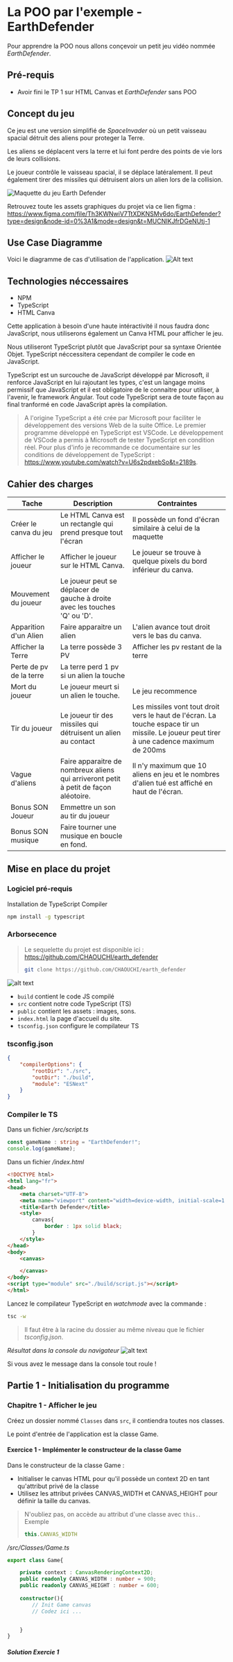 # La POO par l'exemple - EarthDefender

Pour apprendre la POO nous allons conçevoir un petit jeu vidéo nommée *EarthDefender*.


## Pré-requis
- Avoir fini le TP 1 sur HTML Canvas et *EarthDefender* sans POO

## Concept du jeu
Ce jeu est une version simplifié de *SpaceInvader* où un petit vaisseau spacial détruit des aliens pour proteger la Terre.

Les aliens se déplacent vers la terre et lui font perdre des points de vie lors de leurs collisions. 

Le joueur contrôle le vaisseau spacial, il se déplace latéralement. Il peut également tirer des missiles qui détruisent alors un alien lors de la collision.

![Maquette du jeu Earth Defender](<EarthDefender maquette.png>)

Retrouvez toute les assets graphiques du projet via ce lien figma : https://www.figma.com/file/Th3KWNwiV7TtXDKNSMv6do/EarthDefender?type=design&node-id=0%3A1&mode=design&t=MUCNIKJfrDGeNUtj-1

## Use Case Diagramme
Voici le diagramme de cas d'utilisation de l'application.
![Alt text](EarthDefenderUseCase.png)


## Technologies néccessaires

- NPM
- TypeScript
- HTML Canva

Cette application à besoin d'une haute intéractivité il nous faudra donc JavaScript, nous utiliserons également un Canva HTML pour afficher le jeu.

Nous utiliseront TypeScript plutôt que JavaScript pour sa syntaxe Orientée Objet. TypeScript néccessitera cependant de compiler le code en JavaScript.

TypeScript est un surcouche de JavaScript développé par Microsoft, il renforce JavaScript en lui rajoutant les types, c'est un langage moins permissif que JavaScript et il est obligatoire de le connaitre pour utiliser, à l'avenir, le framework Angular. Tout code TypeScript sera de toute façon au final tranformé en code JavaScript après la compilation.

> A l'origine TypeScript a été crée par Microsoft pour faciliter le développement des versions Web de la suite Office. Le premier programme développé en TypeScript est VSCode. Le développement de VSCode a permis à Microsoft de tester TypeScript en condition réel. Pour plus d'info je recommande ce documentaire sur les conditions de développement de TypeScript : https://www.youtube.com/watch?v=U6s2pdxebSo&t=2189s.

## Cahier des charges
|Tache|Description|Contraintes|
|-|-|-|
| Créer le canva du jeu | Le HTML Canva est un rectangle qui prend presque tout l'écran | Il possède un fond d'écran similaire à celui de la maquette |
|Afficher le joueur| Afficher le joueur sur le HTML Canva. | Le joueur se trouve à quelque pixels du bord inférieur du canva.|
| Mouvement du joueur| Le joueur peut se déplacer de gauche à droite avec les touches 'Q' ou 'D'.|
| Apparition d'un Alien |Faire apparaitre un alien | L'alien avance tout droit vers le bas du canva.|
|Afficher la Terre | La terre possède 3 PV | Afficher les pv restant de la terre |
| Perte de pv de la terre | La terre perd 1 pv si un alien la touche |
| Mort du joueur | Le joueur meurt si un alien le touche. | Le jeu recommence |
| Tir du joueur| Le joueur tir des missiles qui détruisent un alien au contact | Les missiles vont tout droit vers le haut de l'écran. La touche espace tir un missile. Le joueur peut tirer à une cadence maximum de 200ms |
| Vague d'aliens | Faire apparaitre de nombreux aliens qui arriveront petit à petit de façon aléotoire. |  Il n'y maximum que 10 aliens en jeu et le nombres d'alien tué est affiché en haut de l'écran. |
| Bonus SON Joueur | Emmettre un son au tir du joueur |
| Bonus SON musique | Faire tourner une musique en boucle en fond. |

## Mise en place du projet

### Logiciel pré-requis
Installation de TypeScript Compiler
```bash
npm install -g typescript
```
### Arborsecence

> Le sequelette du projet est disponible ici : https://github.com/CHAOUCHI/earth_defender
>```bash
>git clone https://github.com/CHAOUCHI/earth_defender
>```

![alt text](image-1.png)
- `build` contient le code JS compilé
- `src` contient notre code TypeScript (TS)
- `public` contient les assets : images, sons.
- `index.html` la page d'accueil du site.
- `tsconfig.json` configure le compilateur TS

### tsconfig.json
```json
{
    "compilerOptions": {
        "rootDir": "./src",
        "outDir": "./build",
        "module": "ESNext"
    }
}
```
### Compiler le TS
Dans un fichier */src/script.ts*
```ts
const gameName : string = "EarthDefender!";
console.log(gameName);
```
Dans un fichier */index.html*
```html
<!DOCTYPE html>
<html lang="fr">
<head>
    <meta charset="UTF-8">
    <meta name="viewport" content="width=device-width, initial-scale=1.0">
    <title>Earth Defender</title>
    <style>
        canvas{
            border : 1px solid black;
        }
    </style>
</head>
<body>
    <canvas>

    </canvas>
</body>
<script type="module" src="./build/script.js"></script>
</html>
```

Lancez le compilateur TypeScript en *watchmode* avec la commande :
```bash
tsc -w
```
> Il faut être à la racine du dossier au même niveau que le fichier *tsconfig.json*.

*Résultat dans la console du navigateur*
![alt text](image-7.png)

Si vous avez le message dans la console tout roule !

## Partie 1 - Initialisation du programme

### Chapitre 1 - Afficher le jeu
Créez un dossier nommé `Classes` dans `src`, il contiendra toutes nos classes.

Le point d'entrée de l'application est la classe Game.

#### Exercice 1 - Implémenter le constructeur de la classe Game

Dans le constructeur de la classe Game :
- Initialiser le canvas HTML pour qu'il possède un context 2D en tant qu'attribut privé de la classe
- Utilisez les attribut privées CANVAS_WIDTH et CANVAS_HEIGHT pour définir la taille du canvas.

> N'oubliez pas, on accède au attribut d'une classe avec `this.`.
> Exemple
> ```ts
> this.CANVAS_WIDTH
>```

*/src/Classes/Game.ts*
```ts
export class Game{

    private context : CanvasRenderingContext2D;
    public readonly CANVAS_WIDTH : number = 900;
    public readonly CANVAS_HEIGHT : number = 600;
    
    constructor(){
        // Init Game canvas
        // Codez ici ...


    }
}
```

##### Solution Exercie 1
<pre>




</pre>
*/src/Classes/Game.ts*
```ts
export class Game{
    private context : CanvasRenderingContext2D;
    public readonly CANVAS_WIDTH : number = 900;
    public readonly CANVAS_HEIGHT : number = 600;
    
    constructor(){
        // Init Game canvas
        const canvas : HTMLCanvasElement = document.querySelector("canvas");
        canvas.height = this.CANVAS_HEIGHT;
        canvas.width = this.CANVAS_WIDTH;
        this.context = canvas.getContext("2d");
    }
}
```

J'importe ensuite la classe Game pour instancier une partie dans le fichier script.ts.

*src/script.ts*
```ts
import {Game} from "./Classes/Game.js";

const game = new Game();
```
> Pour éviter les soucis de type de fichier lors de l'import des scripts par le navigateur, précisez bien `Game.js` et non `Game.ts` dans l'import.
> Ce sera le nom final du script après compilation et c'est de ce nom dont le navigateur aura besoin.

La méthode `Game.start()` lancera le jeu c'est donc dans cette méthode que nous allons, pour l'instant, colorier le fond du jeu.

J'ajoute la méthode `Game.start()`.

#### Exercice 2 - Colorier le fond du canvas
Coloriez le fond du canvas dans la méthode `Game.start()`.

Utilisez le code hexa : `#141414` comme couleur.

*src/Classes/Game.ts*
```ts
export class Game{
    // Public attributs
    
    // Private attributs
    private context : CanvasRenderingContext2D;
    public readonly CANVAS_WIDTH : number = 900;
    public readonly CANVAS_HEIGHT : number = 600;
    
    constructor(){
        // Init Game canvas
        const canvas : HTMLCanvasElement = document.querySelector("canvas");
        canvas.height = this.CANVAS_HEIGHT;
        canvas.width = this.CANVAS_WIDTH;
        this.context = canvas.getContext("2d");
    }

    // Public methods

    public start() : void{
        //Codez ici ...

    }
}
```
##### Solution Exercice 2
<pre>



</pre>
*src/Classes/Game.ts*
```ts
export class Game{
    // Public attributs
    
    // Private attributs
    private context : CanvasRenderingContext2D;
    public readonly CANVAS_WIDTH : number = 900;
    public readonly CANVAS_HEIGHT : number = 600;
    
    constructor(){
        // Init Game canvas
        const canvas : HTMLCanvasElement = document.querySelector("canvas");
        canvas.height = this.CANVAS_HEIGHT;
        canvas.width = this.CANVAS_WIDTH;
        this.context = canvas.getContext("2d");
    }

    // Public methods

    public start() : void{
        // Clear context
        this.context.clearRect(0,0,this.CANVAS_WIDTH,this.CANVAS_HEIGHT);
        this.context.fillStyle = "#141414";
        this.context.fillRect(0,0,this.CANVAS_WIDTH,this.CANVAS_HEIGHT);
    }
}
```

Et je l'appel dans `script.ts` pour lancer le jeu.

*src/script.ts*
```ts
import {Game} from "./Classes/Game.js";

const game = new Game();
game.start();
```

*Résultat :  un canvas noir*
![alt text](image-8.png)

### Chapitre 2 - Créer et afficher un GameObject
Nous allons maintenant afficher notre premier GameObject à l'écran.

Nous allons avoir besoin d'image pour nos `GameObjects`.
Vous pouvez donc copier les assets graphiques qui se trouve dans le lien figma dans un dossier `/public/assets/images`.
Voici une image par défaut pour les GameObject

*DefaultGameObject.png*
![alt text](DefaultGameObject.png)

> Si vous utilisez le sequelette de l'appli vous avez d'office tout les assets inclus.

Importez l'image dans le fichier index.html

*index.html*
```html
<!DOCTYPE html>
<html lang="fr">
<head>
    <meta charset="UTF-8">
    <meta name="viewport" content="width=device-width, initial-scale=1.0">
    <title>Earth Defender</title>
    <style>
        canvas{
            border : 1px solid black;
        }
    </style>
</head>
<body>
    <img src="./public/images/DefaultGameObject.png" id="asset_default" hidden>
    <canvas>

    </canvas>
</body>
<script type="module" src="./build/script.js"></script>
</html>
```

#### Attendre le chargement des images

Le jeu doit se lancer une fois toutes les images chargées.
Il faut donc attendre le chargement de la page avec la fonction `window.onload` avant de démarrer le jeu.

*/src/script.ts*
```ts
import {Game} from "./Classes/Game.js";

window.onload = ()=>{
    const game = new Game();
    game.start();
}
```

#### Créer un GameObject

En POO tout doit être une classe. Chaque classe à sa propre résponsiabilité. Game s'occupe de l'affichage correcte du Jeu et de ses éléments. La classe GameObject quant a elle s'occupe d'un GameObject : sa position, son image, sa vie.

Dans un dossier */src/Classes/GameObjects* créez un fichier nommé *GameObject.ts*

*src/Classes/GameObjects/GameObject.ts*
```ts
export class GameObject{

    constructor(){
    }
}
```

#### La position d'un GameObject
La position d'un GameObject est défini par deux number x et y.
Créez donc un interface Position qui possède deux attributs x et y;

*/src/Classes/Position.ts*
```ts
export interface Position{
    x : number;
    y : number;
}
```

Ajoutez ensuite une position à notre GameObject.

*/src/Classes/GameObjects/GameObject.ts*
```ts
import { Position } from "../Position.js";

export class GameObject{
    
    private position : Position;
    
    constructor(){
        this.position = {
            x : 0,
            y : 0
        };
    }
}
```

En POO la chose la plus important est l'encapsulation. Les attributs d'une classe sont privés et pourront éventuellement être modifiés via des méthodes publiques *getter* et *setter*.

#### L'image d'un GameObject

> Assurez vous qu'une balise image avec pour id *asset_default* existe dans le index.html

Notre jeu contiendra de nombreux assets graphique. En POO chaque classe a sa propre responsabilité; il faut donc créer une classe `Assets` qui gère les assets graphiques.

*/src/Classes/Assets.ts*
```ts
export class Assets{
    public static getDefaultImage(){
        const image : HTMLImageElement = document.querySelector("img#asset_default");
        if(image == null){
            throw Error("No assets found");
        }
        return image;
    }
}
```
> Notez que nous provoquons une erreur si l'image n'est pas trouvée. La bonne pratique veux que l'on privilégie `throw` en cas d'erreur plutôt qu'une valeur de retour comme `null` ou `false`.

> Assets n'est qu'une facade pour récupérer des données à l'inverse de GameObject qui représente un élément du jeu. Je ne vais donc jamais directement instancier la classe Assets, ses méthodes sont donc *static*.
> Une méthode static est accéssible directement en tant qu'attribut de la classe. Pas besoin donc de l'instancier avec `new`.

Une fois la fonction *getter* ajoutée je peux m'en servir dans le constructeur de `GameObject`.

```ts
import { Assets } from "../Assets.js";
import { Position } from "../Position.js";

export class GameObject{
    
    private position : Position;
    private image : HTMLImageElement;
    
    constructor(){
        this.position = {
            x : 0,
            y : 0
        };
        this.image = Assets.getDefaultImage();
    }
}
```
#### Affichage du GameObject
Pour afficher le `GameObject` je veux ajouter une méthode `draw` à la classe `Game` qui utilise la méthode `context.drawImage()`.

J'ai besoin d'une image et de la position du GameObject pour dessiner un GameObject dans le canvas. Seulement ces données sont privées. Je vais donc créer des *getter* dans la classe GameObject.

```ts
import { Assets } from "../Assets.js";
import { Position } from "../Position.js";

export class GameObject{
    
    private position : Position;
    private image : HTMLImageElement;
    
    constructor(){
        this.position = {
            x : 0,
            y : 0
        };
        this.image = Assets.getDefaultImage();
    }

    // Getter d'image et de position
    public getImage() : HTMLImageElement{
        return this.image;
    }
    public getPosition() : Position{
        return this.position;
    }
}
```

J'ajoute ensuite la méthode `Game.draw` pour dessiner un GameObject.

Elle prend  en paramètre un GameObject et le dessine avec la méthode `context.drawImage()` :

##### Exercice 3 - Dessiner un GameObject
Completez la méthode Game.draw() en utilisant `this.context.drawImage()` pour dessiner le `GameObject` passé en paramètre de la méthode.

```ts
import { GameObject } from "./GameObjects/GameObject.js";

export class Game{
    // Public attributs
    
    // Private attributs
    private context : CanvasRenderingContext2D;
    public readonly CANVAS_WIDTH : number = 900;
    public readonly CANVAS_HEIGHT : number = 600;
    
    constructor(){
        // Init Game canvas
        const canvas : HTMLCanvasElement = document.querySelector("canvas");
        canvas.height = this.CANVAS_HEIGHT;
        canvas.width = this.CANVAS_WIDTH;
        this.context = canvas.getContext("2d");
    }

    // Public methods

    public start() : void{
        // Clear context
        this.context.clearRect(0,0,this.CANVAS_WIDTH,this.CANVAS_HEIGHT);
        this.context.fillStyle = "#141414";
        this.context.fillRect(0,0,this.CANVAS_WIDTH,this.CANVAS_HEIGHT);
    }

    //  La fonction draw qui affiche un gameObject
    private draw(gameObject : GameObject){
        // Codez ici
        // ...
    }
}
```
##### Solution Exercice 3
```ts
import { GameObject } from "./GameObjects/GameObject.js";

export class Game{
    // Public attributs
    
    // Private attributs
    private context : CanvasRenderingContext2D;
    public readonly CANVAS_WIDTH : number = 900;
    public readonly CANVAS_HEIGHT : number = 600;
    
    constructor(){
        // Init Game canvas
        const canvas : HTMLCanvasElement = document.querySelector("canvas");
        canvas.height = this.CANVAS_HEIGHT;
        canvas.width = this.CANVAS_WIDTH;
        this.context = canvas.getContext("2d");
    }

    // Public methods

    public start() : void{
        // Clear context
        this.context.clearRect(0,0,this.CANVAS_WIDTH,this.CANVAS_HEIGHT);
        this.context.fillStyle = "#141414";
        this.context.fillRect(0,0,this.CANVAS_WIDTH,this.CANVAS_HEIGHT);
    }

    //  La fonction draw qui affiche un gameObject
    private draw(gameObject : GameObject){
        this.context.drawImage(
            gameObject.getImage(),
            gameObject.getPosition().x,
            gameObject.getPosition().y,
            gameObject.getImage().width,
            gameObject.getImage().height
        );
    }
}
```

Il ne me reste plus qu'à utiliser cette méthode dans la méthode `Game.start()`.

```ts
public start() : void{
        // Clear context
        this.context.clearRect(0,0,this.CANVAS_WIDTH,this.CANVAS_HEIGHT);
        this.context.fillStyle = "#141414";
        this.context.fillRect(0,0,this.CANVAS_WIDTH,this.CANVAS_HEIGHT);

        // J'instancie un GameObject
        const gameObject = new GameObject();
        // Je le déssine
        this.draw(gameObject);
}
```

*Résultat un beau game object*
![alt text](image-9.png)

## Partie 2 - La boucle d'événement
La boucle d'événement est une fonction qui est appelée en boucle à un certain interval de temps.

Elle contiendra toute les actions qui doivent perdurer tout au long du jeu comme les déplacements, les inputs et les collisions.

Chaque tour de la boucle est une `frame` de jeu.

### Chapitre 3 - La boucle d'événement
Pour l'instant nous allons simplement afficher un `console.log()` en boucle toute les 10ms (soit 100fps).

Ajoutez la méthode privée `loop()` dans la classe Game.
```ts
private loop(){
    setInterval(()=>{
        console.log("Frame!");
    },10);
    // 1frame/10ms ---> 100frames/1000ms ---> 100frames/1s
}
```
Puis appelez la dans `Game.start()` :
```ts
import { GameObject } from "./GameObjects/GameObject.js";

export class Game{
    // Public attributs
    
    // Private attributs
    private context : CanvasRenderingContext2D;
    public readonly CANVAS_WIDTH : number = 900;
    public readonly CANVAS_HEIGHT : number = 600;
    
    constructor(){
        // Init Game canvas
        const canvas : HTMLCanvasElement = document.querySelector("canvas");
        canvas.height = this.CANVAS_HEIGHT;
        canvas.width = this.CANVAS_WIDTH;
        this.context = canvas.getContext("2d");
    }

    // Public methods
    public start() : void{
        // Clear context
        this.context.clearRect(0,0,this.CANVAS_WIDTH,this.CANVAS_HEIGHT);
        this.context.fillStyle = "#141414";
        this.context.fillRect(0,0,this.CANVAS_WIDTH,this.CANVAS_HEIGHT);

        const gameObject = new GameObject();
        this.draw(gameObject);
        
        
        // Start the game loop
        this.loop();
    
    
    }
    
    private draw(gameObject : GameObject){
        this.context.drawImage(
            gameObject.getImage(),
            gameObject.getPosition().x,
            gameObject.getPosition().y,
            gameObject.getImage().width,
            gameObject.getImage().height
        );
    }

    private loop(){
        setInterval(()=>{
            console.log("Frame!");
        },10); 
        // 1frame/10ms ---> 100frames/1000ms ---> 100frames/1s
    }
}
```

### Chapitre 4 - Afficher le joueur
Le joueur est un `GameObject`. Seulement à l'avenir nous aurons de nombreux autres `GameObject` comme des Aliens, des Laser, etc.

Il nous faut donc créer un classe `Player` qui est une spécialisation de la classe `GameObject`. Elle possèdera toutes les capacitées spécifique au `Player` sans pour autant définir celles des autres `GameObjects`.

#### L'asset image du Player
Ajoutez l'asset dans le `index.html` et ajoutez un *getter* dans la classe `Assets`.
```html
<!DOCTYPE html>
<html lang="fr">
<head>
    <meta charset="UTF-8">
    <meta name="viewport" content="width=device-width, initial-scale=1.0">
    <title>Earth Defender</title>
    <style>
        canvas{
            border : 1px solid black;
        }
    </style>
</head>
<body>
    <img src="./public/images/DefaultGameObject.png" id="asset_default" hidden>
    <img src="./public/images/Player.png" id="asset_player" hidden>
    <canvas>

    </canvas>
</body>
<script type="module" src="./build/script.js"></script>
</html>
```

##### Exercice 4 - la méthode getPlayerImage()
Ajoutez une autre méthode static à la classe `Assets` qui renvoie l'image `Player.png`.

*/src/Classes/Assets.ts*
```ts
export class Assets{
    public static getDefaultImage() : HTMLImageElement{
        const image : HTMLImageElement = document.querySelector("img#asset_default");
        if(image == null){
            throw Error("No assets found");
        }
        return image;
    }
    // Ajout du getter d'asset player
    public static getPlayerImage() : HTMLImageElement{
        // Codez ici ...



    }
}
```

##### Solution Exercice 4
<pre>





</pre>

*/src/Classes/Assets.ts*
```ts
export class Assets{
    public static getDefaultImage() : HTMLImageElement{
        const image : HTMLImageElement = document.querySelector("img#asset_default");
        if(image == null){
            throw Error("No assets found");
        }
        return image;
    }
    // Ajout du getter d'asset player
    public static getPlayerImage() : HTMLImageElement{
        const image : HTMLImageElement = document.querySelector("img#asset_player");
        if(image == null){
            throw Error("No assets found");
        }
        return image;
    }
}
```

#### Fournir le jeu au GameObject
Les `GameObjects` auront parfois besoin d'infos venant du jeu comme la taille du canvas par exemple.

Il faut donc modifier le constructeur de `GameObject` pour qu'il prennent en paramètre l'instance de `Game`.

*/src/Classes/GamesObjets/GameObject.ts*
```ts
private game : Game;
constructor(game : Game){
    this.position = {
        x : 0,
        y : 0
    };
    this.image = Assets.getDefaultImage();
    this.game = game;
}
```

Et je lui rajoute un *getter* public pour que les `GameObjects` puissent accéder au `Game`.

```ts
public getGame() : Game{
    return this.game;
}
```

Je rajoute également les *setters* de position et d'image pour que la classe fille `Player` définisse sa propre image et sa propre position.

> En effet un attribut privé est privé même de ses enfants.

Classe complète :
```ts
import { Assets } from "../Assets.js";
import { Game } from "../Game.js";
import { Position } from "../Position.js";

export class GameObject{
    
    private position : Position;
    private image : HTMLImageElement;
    private game : Game;
    constructor(game : Game){
        this.position = {
            x : 0,
            y : 0
        };
        this.image = Assets.getDefaultImage();
        this.game = game;
    }

    public getImage() : HTMLImageElement{
        return this.image;
    }
    public getPosition() : Position{
        return this.position;
    }
    public getGame() : Game{
        return this.game;
    }
    public setImage(image : HTMLImageElement){
        this.image = image;
    }
    public setPosition(position : Position){
        this.position = position;
    }
}
```

#### La classe Player hérite de GameObject
Pour créer la classe `Player` à partir de la classe `GameObject` nous allons la faire hériter de `GameObject` avec le mot clé `extends`;
```ts
import { GameObject } from "./GameObject.js";

export class Player extends GameObject{
}
```

Nous voulons que le `Player` puissent gérer indépendement son initialisation (image, position).

Pour ceci la classe `GameObject` va lui fournir une méthode auquel lui seul aura accès. Une méthode `protected`.

> Les méthodes `protected` sont des méthodes accéssibles uniquement de la classe mère et de ses enfants.

Dans la classe `GameObject` ajoutez une méthode `protected start()` :

*/src/Classes/GameObjects/GameObject.ts*
```ts
protected start(){ }
```
J'appel ensuite cette méthode dans le constructeur.
```ts
constructor(game : Game){
    this.position = {
        x : 0,
        y : 0
    };
    this.image = Assets.getDefaultImage();
    this.game = game;
    // J'appel start
    this.start();
}
```
Je laisse la méthode `start` vide car se sera à une classe fille comme `Player`, `Alien` ou `Laser` de la remplir avec n'importe quelle actions qu'elles voudra effectuer.

Dans le cas de Player, il veut définir sa propre image et sa position en bas au centre de l'écran.

Je remplis (j'implémente) donc la méthode `start` dans la Player.

##### Exercice 5 - Positioner le joueur
Grâce à la méthode GameObject.setPosition() et au constante CANVAS.WIDTH et CANVAS_HEIGHT positionez le joueur au centre bas du canvas à 10px du bord.

```ts
import { Assets } from "../Assets.js";
import { GameObject } from "./GameObject.js";

export class Player extends GameObject{
    protected start(): void {
        this.setImage(Assets.getPlayerImage());
        // Codez ici ....



    }
}
```

##### Solution Exercice 5
<pre>








</pre>

```ts
import { Assets } from "../Assets.js";
import { GameObject } from "./GameObject.js";

export class Player extends GameObject{
    protected start(): void {
        this.setImage(Assets.getPlayerImage());
        this.setPosition({
            x : this.getGame().CANVAS_WIDTH/2,
            y : this.getGame().CANVAS_HEIGHT - this.getImage().height - 10
        });
    }
}
```

#### Dessiner le joueur 
De la même façon que j'ai dessiné un `GameObject` par défaut tout à l'heure je créer un `Player` dans la méthode `Game.start()`.

#### Exercice 6 - Dessiner le joueur
Complétez le code ci-dessous pour déssiner le joueur.

Le `player` est un attribut privée de la classe `Game`.

```ts
private player : Player;
public start() : void{
        this.context.clearRect(0,0,this.CANVAS_WIDTH,this.CANVAS_HEIGHT);
        this.context.fillStyle = "#141414";
        this.context.fillRect(0,0,this.CANVAS_WIDTH,this.CANVAS_HEIGHT);

        // J'instancie le Player avec new
        // codez ici..

        // Je le dessine avec this.draw
        // codez ici..

    }
```
#### Solution Exercice 6
<pre>









</pre>
```ts
private player : Player;
public start() : void{
        this.context.clearRect(0,0,this.CANVAS_WIDTH,this.CANVAS_HEIGHT);
        this.context.fillStyle = "#141414";
        this.context.fillRect(0,0,this.CANVAS_WIDTH,this.CANVAS_HEIGHT);

        // J'instancie le GameObject
        this.player = new Player(this);
        // Je le dessine
        this.draw(player);

    }
```

### Chapitre 5 - Déplacer le joueur
Pour déplacer le joueur je dois :
- Modifier la position du joueur à chaque *frame* dans la boucle d'événement.
- Redessiner le joueur à chaque *frame* de la boucle d'évenement

#### Effectuer une action à chaque frame
Nous voulons donner au `Player` la liberté de mettre à jour sa position à chaque *frame* du jeu.

Pour ceci nous allons, comme pour `GameObject.start()`, créer une méthode `protected` nommée `GameObject.update()` qui sera appelée à chaque frame dans le `setInterval()`.

*Dans GameObject.ts*
```ts
protected update(){}
```

Il faut appeler cette méthode dans le `setInterval` de la méthode `Game.loop()`. 
La méthode `GameObject.update()` étant `protected` il nous faut ajouter un méthode publique pour y accéder depuis `Game`.
```ts
protected update(){}
public callUpdate(){
    this.update();
}
```

Nous pouvons ensuite appeler la méthode `callUpdate` à chaque frame.

```ts
    private loop(){
        setInterval(()=>{
            console.log("Frame!");
            
            this.player.callUpdate();

        },10); // 1frame/10ms ---> 100frames/1000ms ---> 100frames/1s
    }
```

La méthode `GameObject.update` permet maintenant à n'importe quel `GameObject` d'effectuer des actions à chaque frame.

C'est une partie centrale de notre jeu.

#### Exercice 7 - Déplacer le joueur

Déplaçez le joueur de *10px* par *frame* dans la méthode `GameObject.update()`.

```ts
import { Assets } from "../Assets.js";
import { GameObject } from "./GameObject.js";

export class Player extends GameObject{
    private speed : number = 10;

    protected start(): void {
        this.setImage(Assets.getPlayerImage());
        this.setPosition({
            x : this.getGame().CANVAS_WIDTH/2,
            y : this.getGame().CANVAS_HEIGHT - this.getImage().height - 10
        });
    }
    protected update(): void {
        // Codez ici ...



    }
}
```

#### Solution Exercice 7
<pre>











</pre>
```ts
import { Assets } from "../Assets.js";
import { GameObject } from "./GameObject.js";

export class Player extends GameObject{
    private speed : number = 10;

    protected start(): void {
        this.setImage(Assets.getPlayerImage());
        this.setPosition({
            x : this.getGame().CANVAS_WIDTH/2,
            y : this.getGame().CANVAS_HEIGHT - this.getImage().height - 10
        });
    }
    protected update(): void {
        this.setPosition({
            x : this.getPosition().x += this.speed,
            y : this.getPosition().y
        })
    }
}
```

La position du joueur est maintenant mise à jour à chaque *frame*.

*Mais le joueur n'est pas redessiné à chaque frame*.

Il faut donc le faire :

*/src/Classes/Games.ts*
```ts
private loop(){
    setInterval(()=>{
        console.log("Frame!");
        // J'efface la frame précedente.
        this.context.clearRect(0,0,this.CANVAS_WIDTH,this.CANVAS_HEIGHT);
        this.context.fillStyle = "#141414";
        this.context.fillRect(0,0,this.CANVAS_WIDTH,this.CANVAS_HEIGHT);
        
        //  Je redessine le joueur à chaque frame
        this.draw(this.player);

        // Je met à jour le joueur
        this.player.callUpdate();

    },10); // 1frame/10ms ---> 100frames/1000ms ---> 100frames/1s
}
```
Le joueur devrait à présent se déplacer tout seul vers la droite de l'écran.

### Chapitre 6 - Lire les inputs du clavier
#### Exercice 8 - Lire les inputs du clavier
Au même titre que la classe `Assets` s'occupe des images la classe `Input` s'occupe des entrées du clavier.

Dans la méthode `Input.listen()` réagisez au événements `keydown` et `keyup` pour définir la valeur de axisX.

- Si le joueur n'appuie sur aucune touche **axisX est égal à 0**
- Si le joueur appuie sur `d` ou `D` **axisX est égal à 1**
- Si le joueur appuie sur `q` ou `Q` **axisX est égal à -1**

*/src/Classes/Input.ts*
```ts
export class Input{
    private static axisX : Direction = 0;
    public static getAxisX(){
        return this.axisX;
    }
    public static listen(){
        // Codez ici ...


















    }
}

type Direction = 0 | 1 | -1;
```

#### Solution Exercice 8
<pre>












</pre>

*/src/Classes/Input.ts*
```ts
export class Input{
    private static axisX : Direction = 0;
    public static getAxisX(){
        return this.axisX;
    }
    public static listen(){
        // Key Down
        document.addEventListener("keydown",(event)=>{
            switch (event.key) {
                // Go right
                case "d":
                case "D":
                    Input.axisX = 1;
                    break;
                // Go left
                case "q":
                case "Q":
                    Input.axisX = -1;
                    break;
                default:
                    break;
            }
        });

        // Key Realeased
        document.addEventListener("keyup",(event)=>{
            switch (event.key) {
                // Player Stops
                case "d":
                case "D":
                case "q":
                case "Q":
                    Input.axisX = 0;
                break;
                default:
                    break;
            }
        });
    }
}

type Direction = 0 | 1 | -1;
```

Il faut maintenant écouter les *inputs*.

J'appel la méthode `Input.listen()` dans la méthode `Game.start()` pour écouter les input clavier du joueur.
```ts
 // Public methods
    public start() : void{
        // Clear context
        this.context.clearRect(0,0,this.CANVAS_WIDTH,this.CANVAS_HEIGHT);
        this.context.fillStyle = "#141414";
        this.context.fillRect(0,0,this.CANVAS_WIDTH,this.CANVAS_HEIGHT);

        this.player = new Player(this);
        this.draw(this.player);

        // Listen to input
        Input.listen();
        // Start game loop
        this.loop();
    }
```

#### Exercice 9 - Utilisez l'axisX pour déplacer le Player

La méthode `Input.getAxisX()` permet de savoir si le joueur va à gauche ou à droite via une `Direction` (0, 1 ou -1).

- 0 signifie immobile
- -1, la gauche
- 1, la droite

Je peux multiplier cette direction par la vitesse de déplacement du joueur pour le faire bouger à droite ou à gauche.
> Un canvas HTML possède deux axes X et Y avec pour origine 0,0 en haut à gauche.


***Déplacez le joueur en fonction des *inputs* du clavier grâce à la méthode `Input.getAxis()`.***

*/src/Classes/GameObjects/Player.ts*
```ts
import { Assets } from "../Assets.js";
import { Input } from "../Input.js";
import { GameObject } from "./GameObject.js";

export class Player extends GameObject{
    private speed : number = 10;

    protected start(): void {
        this.setImage(Assets.getPlayerImage());
        this.setPosition({
            x : this.getGame().CANVAS_WIDTH/2,
            y : this.getGame().CANVAS_HEIGHT - this.getImage().height - 10
        });
    }
    protected update(): void {
        // Codez ici ...



    }
}
```

#### Solution Exercice 9
<pre>












</pre>

*/src/Classes/GameObjects/Player.ts*
```ts
import { Assets } from "../Assets.js";
import { Input } from "../Input.js";
import { GameObject } from "./GameObject.js";

export class Player extends GameObject{
    private speed : number = 10;

    protected start(): void {
        this.setImage(Assets.getPlayerImage());
        this.setPosition({
            x : this.getGame().CANVAS_WIDTH/2,
            y : this.getGame().CANVAS_HEIGHT - this.getImage().height - 10
        });
    }
    protected update(): void {
        this.setPosition({
            x : this.getPosition().x += this.speed*Input.getAxisX(),
            y : this.getPosition().y
        })
    }
}
```

Le joueur devrait maintenant être capable de bouger de gauche à droite en fonction des *inputs* du clavier.

## Partie 3 - Une infinité de GameObjects !
Nous avons presque fini de mettre en place les bases de notre jeu.

### Chapitre 7 - Ajouter les aliens
Nous avons une joueur qui se déplace, il nous manque maintenant une horde d'Alien qui fonce sur lui.

Pour faire apparaitre ces aliens il va falloir :
- Coder un alien via la classe `Alien`. Elle hérite de `GameObject`.
- Faire apparaitre un `Alien` qui fonce vers le bas du canvas.
- Définir le nombre d'alien via un attribut privée de la classe `Game`.
- Créer un tableau de `GameObject` et ajouter le joueur et les aliens dedans
- Parcourir le tableau de `GameObject` à chaque frame : mettre à jour et redessiner tout les `GameObject` (player et aliens compris) : utilisez `Game.draw() et GameObject.callupdate()`

#### Coder un Alien
Pour commencez il faut coder un Alien qui descend vers le bas du canvas à chaque frame.

> N'oubliez pas d'ajouter l'asset `Alien.png` dans `index.html` et donc un nouveau getter dans la classe `Assets`.

##### Exercice 10 - Position aléatoire et mouvement de l'Alien

```ts
import { Assets } from "../Assets.js"
import { GameObject } from "./GameObject.js"

export class Alien extends GameObject{
    private speed : number = 1;

    protected start(): void {
        // Définissez l'image de l'alien
        // Codez ici ...


        // Faite le apparaitre à une position aléatoire dans le canvas
        // Codez ici ...


    }

    protected update(): void {
        // Faite avancer l'alien vers le bas du Canvas
        // Codez ici ...   
        
        
    }
}
```

##### Solution Exercice 10
<pre>












</pre>

```ts
import { Assets } from "../Assets.js"
import { GameObject } from "./GameObject.js"

export class Alien extends GameObject{
    private speed : number = 1;

    protected start(): void {
        // Définissez l'image de l'alien
        this.setImage(Assets.getAlienImage());
        // Faite le apparaitre à une position aléatoire dans le canvas
        this.setPosition({
            x : Math.random() * this.getGame().CANVAS_WIDTH,
            y : Math.random() * this.getGame().CANVAS_HEIGHT /4 - 50,
        });
    }

    protected update(): void {
        // Faite avancer l'alien vers le bas du Canvas
        this.setPosition({
            x : this.getPosition().x,
            y : this.getPosition().y +=this.speed
        })
    }
}
```

#### Faire apparaitre un alien dans le jeu
Pour faire appariatre un `GameObject` dans le jeu il faut
- L'instancier dans `Game.start()` en créant un nouvelle attribut privé.
- Le dessiner dans `Game.loop()` avec `Game.draw()` pour qu'il reste affiché à l'écran.
- Le mettre à jour dans `Game.loop()` avec `GameObject.callUpdate()` pour le faire se déplacer.

Ajoutez un attirbut privé dans la classe Game pour l'alien.
```ts
private alien : Alien;
```
Instanciez et dessinez l'Alien dans `Game.start()`
```ts
    // Public methods
    public start() : void{
        // Clear context
        this.context.clearRect(0,0,this.CANVAS_WIDTH,this.CANVAS_HEIGHT);
        this.context.fillStyle = "#141414";
        this.context.fillRect(0,0,this.CANVAS_WIDTH,this.CANVAS_HEIGHT);

        this.player = new Player(this);
        this.draw(this.player);

        // Instanciation de l'alien
        this.alien = new Alien(this);
        this.draw(this.alien);

        // Listen to input
        Input.listen();
        // Start game loop
        this.loop();
    }
```

Mettez à jour l'alien en appelant sa méthode `callUpdate()` dans `Game.loop()` et redessinez le avec la méthode `Game.draw()`.

```ts
    private loop(){
        setInterval(()=>{
            console.log("Frame!");
            // Clear context
            this.context.clearRect(0,0,this.CANVAS_WIDTH,this.CANVAS_HEIGHT);
            this.context.fillStyle = "#141414";
            this.context.fillRect(0,0,this.CANVAS_WIDTH,this.CANVAS_HEIGHT);

            this.player.callUpdate();
            this.draw(this.player);
            
            this.alien.callUpdate();
            this.draw(this.alien);

        },10); 
    }
```

La classe `Game` finale :
```ts
import { Alien } from "./GameObjects/Alien.js";
import { GameObject } from "./GameObjects/GameObject.js";
import { Player } from "./GameObjects/Player.js";
import { Input } from "./Input.js";

export class Game{
    // Public attributs
    public readonly CANVAS_WIDTH : number = 900;
    public readonly CANVAS_HEIGHT : number = 600;
    
    // Private attributs
    private context : CanvasRenderingContext2D;
    private player : Player;
    private alien : Alien;
    
    constructor(){
        // Init Game canvas
        const canvas : HTMLCanvasElement = document.querySelector("canvas");
        canvas.height = this.CANVAS_HEIGHT;
        canvas.width = this.CANVAS_WIDTH;
        this.context = canvas.getContext("2d");
    }

    public start() : void{
        // Clear context
        this.context.clearRect(0,0,this.CANVAS_WIDTH,this.CANVAS_HEIGHT);
        this.context.fillStyle = "#141414";
        this.context.fillRect(0,0,this.CANVAS_WIDTH,this.CANVAS_HEIGHT);

        this.player = new Player(this);
        this.draw(this.player);

        this.alien = new Alien(this);
        this.draw(this.alien);

        // Listen to input
        Input.listen();
        // Start game loop
        this.loop();
    }
    
    private draw(gameObject : GameObject){
        this.context.drawImage(
            gameObject.getImage(),
            gameObject.getPosition().x,
            gameObject.getPosition().y,
            gameObject.getImage().width,
            gameObject.getImage().height
        );
    }

    private loop(){
        setInterval(()=>{
            console.log("Frame!");
            // Clear context
            this.context.clearRect(0,0,this.CANVAS_WIDTH,this.CANVAS_HEIGHT);
            this.context.fillStyle = "#141414";
            this.context.fillRect(0,0,this.CANVAS_WIDTH,this.CANVAS_HEIGHT);

            this.player.callUpdate();
            this.draw(this.player);
            
            this.alien.callUpdate();
            this.draw(this.alien);

        },10); 
    }
}
```

#### Faire apparaitre plusieurs Aliens
Nous commençons à être à l'aise avec la création de `GameObject`.

Il est temps d'en faire apparaitre plusieurs.

Au lieu de créer un attribut privé pour chaque `GameObject` nous allons créer un tableau de `GameObject` dans la classe `Game`.

```ts
export class Game{
    // Public attributs
    
    // Private attributs
    private context : CanvasRenderingContext2D;
    public readonly CANVAS_WIDTH : number = 900;
    public readonly CANVAS_HEIGHT : number = 600;

    private player : Player;
    // Ajoutez un tableau vide de GameObject
    private gameObjects : GameObject[] = [];

    // ...
}
```

Pour rajouter un `GameObject` dans le tableau des `GameObjects` il suffit de faire un `gameObjects.push()`.

Nous allons créer une méthode pour ça. La méthode `Game.instanciate()`

Dans la classe `Game` ajoutez :
```ts
public instanciate(gameObject : GameObject) : void{
    this.gameObjects.push(gameObject);
}
```

Pour redessiner tout les `GameObjects` à chaque *frame* il faut parcourir le tableau dans la boucle d'événement.

Il faut également appeler la méthode `GameObject.callUpdate()` pour mettre à jour les `GameObjects`.


##### Exercice 11 - Parcourir les `GameObjects`
```ts
private loop(){
        setInterval(()=>{
            console.log("Frame!");
            // Clear context
            this.context.clearRect(0,0,this.CANVAS_WIDTH,this.CANVAS_HEIGHT);
            this.context.fillStyle = "#141414";
            this.context.fillRect(0,0,this.CANVAS_WIDTH,this.CANVAS_HEIGHT);
            
            // Pour chaque gameObjects
            // Mettez les à jour et redessiné les
            // Codez ici ..

        },10); 
    }
```

##### Solution Exercice 11
<pre>












</pre>
```ts
private loop(){
        setInterval(()=>{
            console.log("Frame!");
            // Clear context
            this.context.clearRect(0,0,this.CANVAS_WIDTH,this.CANVAS_HEIGHT);
            this.context.fillStyle = "#141414";
            this.context.fillRect(0,0,this.CANVAS_WIDTH,this.CANVAS_HEIGHT);
            
            this.gameObjects.forEach(go=>{
                go.callUpdate();
                this.draw(go);
            })

        },10); 
    }
```

Tout les `GameObject` doivent être contenu dans le tableau de `GameObjects` pour être détectés par la boucle d'événement, il nous faut donc mettre à jour le code de la fonction `Game.start()` pour rajouter notre `player` dans ce tableau.

```ts
    // Public methods
    public start() : void{
        // Clear context
        this.context.clearRect(0,0,this.CANVAS_WIDTH,this.CANVAS_HEIGHT);
        this.context.fillStyle = "#141414";
        this.context.fillRect(0,0,this.CANVAS_WIDTH,this.CANVAS_HEIGHT);

        this.player = new Player(this);
        // J'aoute le player au tableau de GameObject
        this.instanciate(this.player);

        // Listen to input
        Input.listen();
        // Start game loop
        this.loop();
    }
```


Je défini le nombre d'aliens en tant qu'attribut privé de Game.
```ts
private nbAliens : number = 10;
```
Enfin nous pouvons instancier plusieurs `Aliens` via une boucle *for*.

##### Exercice 12 - Instancier les 10 aliens 
Instacier 10 aliens dans le tableaux de gameObjects à l'aide de la méthode `Game.instantiate()`.
```ts
public start() : void{
    // Clear context
    this.context.clearRect(0,0,this.CANVAS_WIDTH,this.CANVAS_HEIGHT);
    this.context.fillStyle = "#141414";
    this.context.fillRect(0,0,this.CANVAS_WIDTH,this.CANVAS_HEIGHT);

    this.player = new Player(this);
    this.instanciate(this.player)

    // Instancier 10 aliens 
    // Codez ici ...

    // Listen to input
    Input.listen();
    // Start game loop
    this.loop();
}
```
#####  Solution Exercice 12
<pre>










</pre>
```ts
public start() : void{
    // Clear context
    this.context.clearRect(0,0,this.CANVAS_WIDTH,this.CANVAS_HEIGHT);
    this.context.fillStyle = "#141414";
    this.context.fillRect(0,0,this.CANVAS_WIDTH,this.CANVAS_HEIGHT);

    this.player = new Player(this);
    this.instanciate(this.player)

    for (let i = 0; i < this.nbAliens; i++) {
        this.instanciate(new Alien(this));
    }

    // Listen to input
    Input.listen();
    // Start game loop
    this.loop();
}
```
*Résultat une vague aléatoire d'aliens*
![alt text](image-10.png)


*Classe `Game` finale :*
```ts
import { Alien } from "./GameObjects/Alien.js";
import { GameObject } from "./GameObjects/GameObject.js";
import { Player } from "./GameObjects/Player.js";
import { Input } from "./Input.js";

export class Game{
    // Public attributs
    public readonly CANVAS_WIDTH : number = 900;
    public readonly CANVAS_HEIGHT : number = 600;
    
    // Private attributs
    private context : CanvasRenderingContext2D;
    private nbAliens : number = 10;
    private player : Player;
    private gameObjects : GameObject[] = [];
    
    constructor(){
        // Init Game canvas
        const canvas : HTMLCanvasElement = document.querySelector("canvas");
        canvas.height = this.CANVAS_HEIGHT;
        canvas.width = this.CANVAS_WIDTH;
        this.context = canvas.getContext("2d");
    }

    public start() : void{
        // Clear context
        this.context.clearRect(0,0,this.CANVAS_WIDTH,this.CANVAS_HEIGHT);
        this.context.fillStyle = "#141414";
        this.context.fillRect(0,0,this.CANVAS_WIDTH,this.CANVAS_HEIGHT);
    
        this.player = new Player(this);
        this.instanciate(this.player)
    
        for (let i = 0; i < this.nbAliens; i++) {
            this.instanciate(new Alien(this));
        }
    
        // Listen to input
        Input.listen();
        // Start game loop
        this.loop();
    }
    public instanciate(gameObject : GameObject) : void{
        this.gameObjects.push(gameObject);
    }   
    
    private draw(gameObject : GameObject){
        this.context.drawImage(
            gameObject.getImage(),
            gameObject.getPosition().x,
            gameObject.getPosition().y,
            gameObject.getImage().width,
            gameObject.getImage().height
        );
    }

    private loop(){
        setInterval(()=>{
            console.log("Frame!");
            // Clear context
            this.context.clearRect(0,0,this.CANVAS_WIDTH,this.CANVAS_HEIGHT);
            this.context.fillStyle = "#141414";
            this.context.fillRect(0,0,this.CANVAS_WIDTH,this.CANVAS_HEIGHT);
            
            this.gameObjects.forEach(go=>{
                go.callUpdate();
                this.draw(go);
            });

        },10); 
    }
}
```

### Chapitre 8 - Ajouter les étoiles
Il faut maintenant ajoutez des étoiles dans le fond pour la déco.

Pour ce faire suivez la même procédure que pour faire apparaitre plusieurs `Aliens`.

1 - Faire apparaitre des étoiles statiques en fond de façon aléatoire.
2 - Faire descendre les étoiles vers le bas et repositionées les en haut du canvas quand elle dépasses de l'écran. Ainsi nous auront l'impression qu'elles défiles sous le joueur.

##### Exercice 13 - Instancier des étoiles
Pour cette exercice vous devez êtres plus autonome. Il vous faudra créer la classe `Star` par vous-même de A à Z.

***Créez une classe `Star` qui hérite de `GameObject` et instanciez 100 étoiles dans le jeu.***

- Un `Star` à une position aléatoire dans le canvas
- Une `Star` défile lentement vers le bas du canvas
- Quand une `Star` dépasse le bord inférieur du canvas elle reviens en haut du canvas (position Y).
- La classe `Star` se trouve dans le fichier : */src/Classes/GameObjects/Star.ts*

*Prenez bien le temps de faire cet exercice il est plus dur et très important pour votre apprentissage de la POO.*

<pre>



























</pre>
##### Solution Exercice 13
*/src/Classes/GameObjects/Star.ts*
```ts
import { Assets } from "../Assets.js";
import { GameObject } from "./GameObject.js";

export class Star extends GameObject{
    protected start(): void {
        this.setImage(Assets.getStarImage());
        this.setPosition({
            x : Math.random() * this.getGame().CANVAS_WIDTH,
            y : Math.random() * this.getGame().CANVAS_HEIGHT - 10
        });
    }
    protected update(): void {
        this.setPosition({
            x : this.getPosition().x,
            y : this.getPosition().y+1
        });
        if(this.getPosition().y > this.getGame().CANVAS_HEIGHT){
            this.setPosition({
                x : this.getPosition().x,
                y : 0
            });
        }
    }
}
```

*/src/Game.ts*
```ts
import { Alien } from "./GameObjects/Alien.js";
import { GameObject } from "./GameObjects/GameObject.js";
import { Player } from "./GameObjects/Player.js";
import { Star } from "./GameObjects/Star.js";
import { Input } from "./Input.js";

export class Game{
    // Public attributs
    public readonly CANVAS_WIDTH : number = 900;
    public readonly CANVAS_HEIGHT : number = 600;
    
    // Private attributs
    private context : CanvasRenderingContext2D;
    private nbAliens : number = 10;


    private player : Player;
    private gameObjects : GameObject[] = [];
    
    constructor(){
        // Init Game canvas
        const canvas : HTMLCanvasElement = document.querySelector("canvas");
        canvas.height = this.CANVAS_HEIGHT;
        canvas.width = this.CANVAS_WIDTH;
        this.context = canvas.getContext("2d");
    }

    public start() : void{
        // Clear context
        this.context.clearRect(0,0,this.CANVAS_WIDTH,this.CANVAS_HEIGHT);
        this.context.fillStyle = "#141414";
        this.context.fillRect(0,0,this.CANVAS_WIDTH,this.CANVAS_HEIGHT);
    
        this.player = new Player(this);
        this.instanciate(this.player)
    
        for (let i = 0; i < this.nbAliens; i++) {
            this.instanciate(new Alien(this));
        }



        /**
         * Instanciation des Stars
         */
        for (let i = 0; i < 100; i++) {
            this.instanciate(new Star(this));
        }


        
        // Listen to input
        Input.listen();
        // Start game loop
        this.loop();
    }
    public instanciate(gameObject : GameObject) : void{
        this.gameObjects.push(gameObject);
    }   
    
    private draw(gameObject : GameObject){
        this.context.drawImage(
            gameObject.getImage(),
            gameObject.getPosition().x,
            gameObject.getPosition().y,
            gameObject.getImage().width,
            gameObject.getImage().height
        );
    }

    private loop(){
        setInterval(()=>{
            console.log("Frame!");
            // Clear context
            this.context.clearRect(0,0,this.CANVAS_WIDTH,this.CANVAS_HEIGHT);
            this.context.fillStyle = "#141414";
            this.context.fillRect(0,0,this.CANVAS_WIDTH,this.CANVAS_HEIGHT);
            
            this.gameObjects.forEach(go=>{
                go.callUpdate();
                this.draw(go);
            });

        },10); 
    }
}
```

## Partie 4 - Aïe, ça fait mal. Les collisions.

### Chapitre 9 - Détecter les collisions entre GameObject
Pour détecter la collision il faut savoir si un `GameObject` est en contact avec un autre.

Dans la boucle d'événement, j'ai actuellement une boucle *for* qui dessine tout les `GameObjects`.

```ts
private loop(){
        setInterval(()=>{
            // Clear context
            this.context.clearRect(0,0,this.CANVAS_WIDTH,this.CANVAS_HEIGHT);
            this.context.fillStyle = "#141414";
            this.context.fillRect(0,0,this.CANVAS_WIDTH,this.CANVAS_HEIGHT);
            
            this.gameObjects.forEach(go=>{
                go.callUpdate();
                this.draw(go);
            })
        },10); 
    }
```

Pour commencer on peut vérifier si un alien touche un joueur.
```ts
private loop(){
    setInterval(()=>{
        // Clear context
        this.context.clearRect(0,0,this.CANVAS_WIDTH,this.CANVAS_HEIGHT);
        this.context.fillStyle = "#141414";
        this.context.fillRect(0,0,this.CANVAS_WIDTH,this.CANVAS_HEIGHT);
        
        this.gameObjects.forEach(go=>{
            go.callUpdate();
            this.draw(go);
            // Je dois donc crée une méthode overlap ...
            if(go instanceof Alien  && this.player.overlap(go)){ 
                console.log("Alien touch player");
            }
        })

    },10); 
}
```

Il me faut donc une méthode publique de la classe `GameObject` qui renvoi `true` si le `GameObject` passé en paramètre touche le `GameObject` appelant.

#### Exercice 14

Implémentez la méthode `GameObject.overlap()` qui permet de vérifier si un `GameObject` en touche un autre.

```ts
import { Assets } from "../Assets.js";
import { Game } from "../Game.js";
import { Position } from "../Position.js";

export class GameObject{
    
    private position : Position;
    private image : HTMLImageElement;
    private game : Game;
    constructor(game : Game){
        this.position = {
            x : 0,
            y : 0
        };
        this.image = Assets.getDefaultImage();
        this.game = game;
        this.start();
    }
    protected start(){}
    protected update(){}
    public callUpdate(){
        this.update();
    }

    /**
     * Check is the other GameObject collide this GameObject
     */
    public overlap(other : GameObject) : boolean{
        // Codez ici ...
    }


    public getImage() : HTMLImageElement{
        return this.image;
    }
    public getPosition() : Position{
        return this.position;
    }
    public getGame() : Game{
        return this.game;
    }
    public setImage(image : HTMLImageElement){
        this.image = image;
    }
    public setPosition(position : Position){
        this.position = position;
    }
}
```

#### Solution
Ceci est la solution, dans un répo GITHUB privé. Quand vous avez trouvez appelez moi et je vous passerez contributeurs pour pouvoir la voir. 😈
https://github.com/CHAOUCHI/EarthDefender_Exercice-14